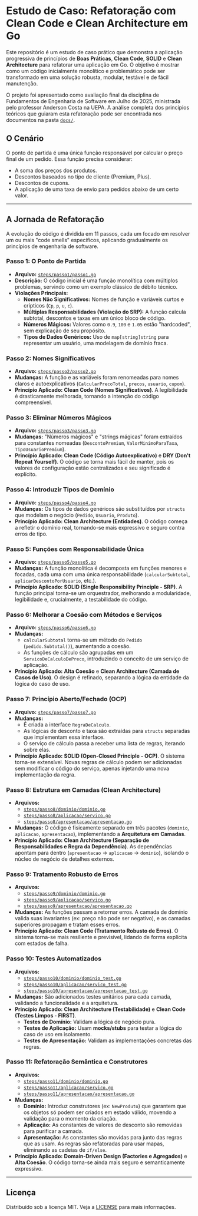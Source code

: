 # Estudo de Caso: Refatoração com Clean Code e Clean Architecture em Go

Este repositório é um estudo de caso prático que demonstra a aplicação progressiva de princípios de **Boas Práticas**, **Clean Code**, **SOLID** e **Clean Architecture** para refatorar uma aplicação em Go. O objetivo é mostrar como um código inicialmente monolítico e problemático pode ser transformado em uma solução robusta, modular, testável e de fácil manutenção.

O projeto foi apresentado como avaliação final da disciplina de Fundamentos de Engenharia de Software em Julho de 2025, ministrada pelo professor Anderson Costa na UEPA. A análise completa dos princípios teóricos que guiaram esta refatoração pode ser encontrada nos documentos na pasta [`docs/`](./docs/).

## O Cenário

O ponto de partida é uma única função responsável por calcular o preço final de um pedido. Essa função precisa considerar:
- A soma dos preços dos produtos.
- Descontos baseados no tipo de cliente (Premium, Plus).
- Descontos de cupons.
- A aplicação de uma taxa de envio para pedidos abaixo de um certo valor.

---

## A Jornada de Refatoração

A evolução do código é dividida em 11 passos, cada um focado em resolver um ou mais "code smells" específicos, aplicando gradualmente os princípios de engenharia de software.

### Passo 1: O Ponto de Partida
- **Arquivo:** [`steps/passo1/passo1.go`](./steps/passo1/passo1.go)
- **Descrição:** O código inicial é uma função monolítica com múltiplos problemas, servindo como um exemplo clássico de débito técnico.
- **Violações Principais:**
  - **Nomes Não Significativos:** Nomes de função e variáveis curtos e crípticos (`Cp`, `p`, `u`, `c`).
  - **Múltiplas Responsabilidades (Violação do SRP):** A função calcula subtotal, descontos e taxas em um único bloco de código.
  - **Números Mágicos:** Valores como `0.9`, `100` e `1.05` estão "hardcoded", sem explicação de seu propósito.
  - **Tipos de Dados Genéricos:** Uso de `map[string]string` para representar um usuário, uma modelagem de domínio fraca.

### Passo 2: Nomes Significativos
- **Arquivo:** [`steps/passo2/passo2.go`](./steps/passo2/passo2.go)
- **Mudanças:** A função e as variáveis foram renomeadas para nomes claros e autoexplicativos (`CalcularPrecoTotal`, `precos`, `usuario`, `cupom`).
- **Princípio Aplicado:** **Clean Code (Nomes Significativos)**. A legibilidade é drasticamente melhorada, tornando a intenção do código compreensível.

### Passo 3: Eliminar Números Mágicos
- **Arquivo:** [`steps/passo3/passo3.go`](./steps/passo3/passo3.go)
- **Mudanças:** "Números mágicos" e "strings mágicas" foram extraídos para constantes nomeadas (`DescontoPremium`, `ValorMinimoParaTaxa`, `TipoUsuarioPremium`).
- **Princípio Aplicado:** **Clean Code (Código Autoexplicativo)** e **DRY (Don't Repeat Yourself)**. O código se torna mais fácil de manter, pois os valores de configuração estão centralizados e seu significado é explícito.

### Passo 4: Introduzir Tipos de Domínio
- **Arquivo:** [`steps/passo4/passo4.go`](./steps/passo4/passo4.go)
- **Mudanças:** Os tipos de dados genéricos são substituídos por `structs` que modelam o negócio (`Pedido`, `Usuario`, `Produto`).
- **Princípio Aplicado:** **Clean Architecture (Entidades)**. O código começa a refletir o domínio real, tornando-se mais expressivo e seguro contra erros de tipo.

### Passo 5: Funções com Responsabilidade Única
- **Arquivo:** [`steps/passo5/passo5.go`](./steps/passo5/passo5.go)
- **Mudanças:** A função monolítica é decomposta em funções menores e focadas, cada uma com uma única responsabilidade (`calcularSubtotal`, `aplicarDescontoPorUsuario`, etc.).
- **Princípio Aplicado:** **SOLID (Single Responsibility Principle - SRP)**. A função principal torna-se um orquestrador, melhorando a modularidade, legibilidade e, crucialmente, a testabilidade do código.

### Passo 6: Melhorar a Coesão com Métodos e Serviços
- **Arquivo:** [`steps/passo6/passo6.go`](./steps/passo6/passo6.go)
- **Mudanças:**
  - `calcularSubtotal` torna-se um método do `Pedido` (`pedido.Subtotal()`), aumentando a coesão.
  - As funções de cálculo são agrupadas em um `ServicoDeCalculoDePreco`, introduzindo o conceito de um serviço de aplicação.
- **Princípio Aplicado:** **Alta Coesão** e **Clean Architecture (Camada de Casos de Uso)**. O design é refinado, separando a lógica da entidade da lógica do caso de uso.

### Passo 7: Princípio Aberto/Fechado (OCP)
- **Arquivo:** [`steps/passo7/passo7.go`](./steps/passo7/passo7.go)
- **Mudanças:**
  - É criada a interface `RegraDeCalculo`.
  - As lógicas de desconto e taxa são extraídas para `structs` separadas que implementam essa interface.
  - O serviço de cálculo passa a receber uma lista de regras, iterando sobre elas.
- **Princípio Aplicado:** **SOLID (Open-Closed Principle - OCP)**. O sistema torna-se extensível. Novas regras de cálculo podem ser adicionadas sem modificar o código do serviço, apenas injetando uma nova implementação da regra.

### Passo 8: Estrutura em Camadas (Clean Architecture)
- **Arquivos:**
  - [`steps/passo8/dominio/dominio.go`](./steps/passo8/dominio/dominio.go)
  - [`steps/passo8/aplicacao/servico.go`](./steps/passo8/aplicacao/servico.go)
  - [`steps/passo8/apresentacao/apresentacao.go`](./steps/passo8/apresentacao/apresentacao.go)
- **Mudanças:** O código é fisicamente separado em três pacotes (`dominio`, `aplicacao`, `apresentacao`), implementando a **Arquitetura em Camadas**.
- **Princípio Aplicado:** **Clean Architecture (Separação de Responsabilidades e Regra da Dependência)**. As dependências apontam para dentro (`apresentacao` -> `aplicacao` -> `dominio`), isolando o núcleo de negócio de detalhes externos.

### Passo 9: Tratamento Robusto de Erros
- **Arquivos:**
  - [`steps/passo9/dominio/dominio.go`](./steps/passo9/dominio/dominio.go)
  - [`steps/passo9/aplicacao/servico.go`](./steps/passo9/aplicacao/servico.go)
  - [`steps/passo9/apresentacao/apresentacao.go`](./steps/passo9/apresentacao/apresentacao.go)
- **Mudanças:** As funções passam a retornar erros. A camada de domínio valida suas invariantes (ex: preço não pode ser negativo), e as camadas superiores propagam e tratam esses erros.
- **Princípio Aplicado:** **Clean Code (Tratamento Robusto de Erros)**. O sistema torna-se mais resiliente e previsível, lidando de forma explícita com estados de falha.

### Passo 10: Testes Automatizados
- **Arquivos:**
  - [`steps/passo10/dominio/dominio_test.go`](./steps/passo10/dominio/dominio_test.go)
  - [`steps/passo10/aplicacao/servico_test.go`](./steps/passo10/aplicacao/servico_test.go)
  - [`steps/passo10/apresentacao/apresentacao_test.go`](./steps/passo10/apresentacao/apresentacao_test.go)
- **Mudanças:** São adicionados testes unitários para cada camada, validando a funcionalidade e a arquitetura.
- **Princípio Aplicado:** **Clean Architecture (Testabilidade)** e **Clean Code (Testes Limpos - FIRST)**.
  - **Testes de Domínio:** Validam a lógica de negócio pura.
  - **Testes de Aplicação:** Usam **mocks/stubs** para testar a lógica do caso de uso em isolamento.
  - **Testes de Apresentação:** Validam as implementações concretas das regras.

### Passo 11: Refatoração Semântica e Construtores
- **Arquivos:**
  - [`steps/passo11/dominio/dominio.go`](./steps/passo11/dominio/dominio.go)
  - [`steps/passo11/aplicacao/servico.go`](./steps/passo11/aplicacao/servico.go)
  - [`steps/passo11/apresentacao/apresentacao.go`](./steps/passo11/apresentacao/apresentacao.go)
- **Mudanças:**
  - **Domínio:** Introduz construtores (ex: `NewProduto`) que garantem que os objetos só podem ser criados em estado válido, movendo a validação para o momento da criação.
  - **Aplicação:** As constantes de valores de desconto são removidas para purificar a camada.
  - **Apresentação:** As constantes são movidas para junto das regras que as usam. As regras são refatoradas para usar mapas, eliminando as cadeias de `if/else`.
- **Princípio Aplicado:** **Domain-Driven Design (Factories e Agregados)** e **Alta Coesão**. O código torna-se ainda mais seguro e semanticamente expressivo.

---
## Licença

Distribuído sob a licença MIT. Veja a [LICENSE](LICENSE) para mais informações.